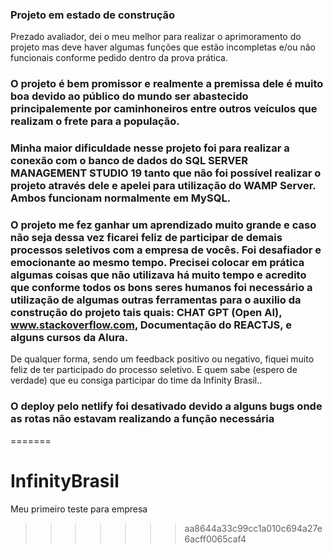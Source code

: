 ### Projeto em estado de construção
Prezado avaliador, dei o meu melhor para realizar o aprimoramento do projeto mas deve haver algumas funções que estão incompletas e/ou não funcionais conforme pedido dentro da prova prática. 
### O projeto é bem promissor e realmente a premissa dele é muito boa devido ao público do mundo ser abastecido principalemente por caminhoneiros entre outros veículos que realizam o frete para a população. 

### Minha maior dificuldade nesse projeto foi para realizar a conexão com o banco de dados do SQL SERVER MANAGEMENT STUDIO 19 tanto que não foi possível realizar o projeto através dele e apelei para utilização do WAMP Server. Ambos funcionam normalmente em MySQL. 
### O projeto me fez ganhar um aprendizado muito grande e caso não seja dessa vez ficarei feliz de participar de demais processos seletivos com a empresa de vocês. Foi desafiador e emocionante ao mesmo tempo. Precisei colocar em prática algumas coisas que não utilizava há muito tempo e acredito que conforme todos os bons seres humanos foi necessário a utilização de algumas outras ferramentas para o auxilio da construção do projeto tais quais: CHAT GPT (Open AI), www.stackoverflow.com, Documentação do REACTJS, e alguns cursos da Alura. 


De qualquer forma, sendo um feedback positivo ou negativo, fiquei muito feliz de ter participado do processo seletivo. E quem sabe (espero de verdade) que eu consiga participar do time da Infinity Brasil..


### O deploy pelo netlify foi desativado devido a alguns bugs onde as rotas não estavam realizando a função necessária

=======
# InfinityBrasil
Meu primeiro teste para empresa
>>>>>>> aa8644a33c99cc1a010c694a27e6acff0065caf4
